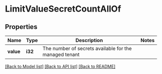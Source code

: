 # LimitValueSecretCountAllOf

## Properties

Name | Type | Description | Notes
------------ | ------------- | ------------- | -------------
**value** | **i32** | The number of secrets available for the managed tenant | 

[[Back to Model list]](../README.md#documentation-for-models) [[Back to API list]](../README.md#documentation-for-api-endpoints) [[Back to README]](../README.md)


